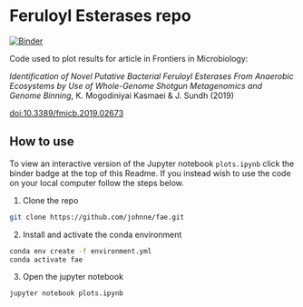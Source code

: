 # Feruloyl Esterases repo

[![Binder](https://mybinder.org/badge_logo.svg)](https://mybinder.org/v2/gh/johnne/fae/binder?filepath=plots.ipynb)

Code used to plot results for article in Frontiers in Microbiology:

*Identification of Novel Putative Bacterial Feruloyl Esterases From 
Anaerobic Ecosystems by Use of Whole-Genome Shotgun Metagenomics 
and Genome Binning*, K. Mogodiniyai Kasmaei & J. Sundh (2019)

[doi:10.3389/fmicb.2019.02673](https://doi.org/10.3389/fmicb.2019.02673)

## How to use

To view an interactive version of the Jupyter notebook `plots.ipynb` click
the binder badge at the top of this Readme. If you instead wish to use the code 
on your local computer follow the steps below.

1. Clone the repo

```bash
git clone https://github.com/johnne/fae.git
```

2. Install and activate the conda environment

```bash
conda env create -f environment.yml
conda activate fae
```

3. Open the jupyter notebook

```bash
jupyter notebook plots.ipynb
```